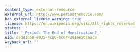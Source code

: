 ```yaml
---
content_type: external-resource
external_url: http://www.periodthemovie.com/
has_external_license_warning: true
license: https://en.wikipedia.org/wiki/All_rights_reserved
status: ''
title: '_Period: The End of Menstruation?_'
uid: dedd1b50-e935-4c80-bc64-291ee50c6ac8
wayback_url: ''
---
```

